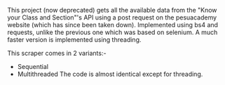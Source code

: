This project (now deprecated) gets all the available data from the "Know your Class and Section"'s API using a post request on the pesuacademy website (which has since been taken down).
Implemented using bs4 and requests, unlike the previous one which was based on selenium.
A much faster version is implemented using threading.

This scraper comes in 2 variants:-
- Sequential
- Multithreaded
The code is almost identical except for threading.
